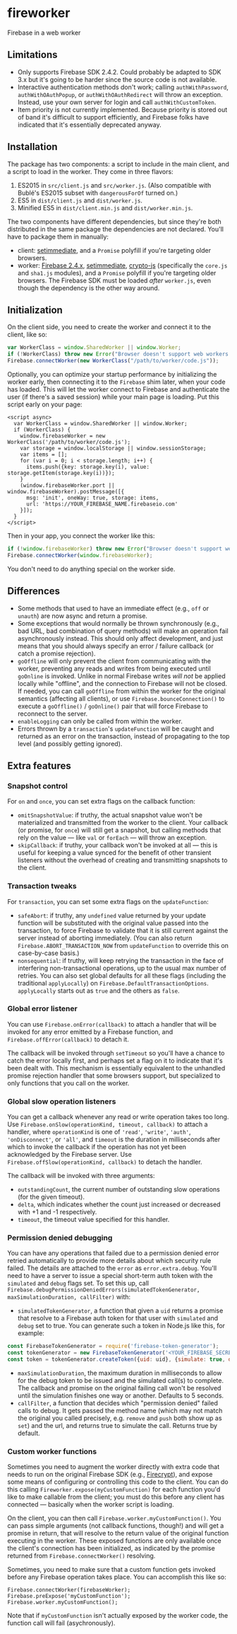 # fireworker
Firebase in a web worker

## Limitations

- Only supports Firebase SDK 2.4.2.  Could probably be adapted to SDK 3.x but it's going to be harder since the source code is not available.
- Interactive authentication methods don't work; calling `authWithPassword`, `authWithOAuthPopup`, or `authWithOAuthRedirect` will throw an exception.  Instead, use your own server for login and call `authWithCustomToken`.
- Item priority is not currently implemented.  Because priority is stored out of band it's difficult to support efficiently, and Firebase folks have indicated that it's essentially deprecated anyway.


## Installation

The package has two components: a script to include in the main client, and a script to load in the worker.  They come in three flavors:
1. ES2015 in `src/client.js` and `src/worker.js`.  (Also compatible with Bublé's ES2015 subset with `dangerousForOf` turned on.)
2. ES5 in `dist/client.js` and `dist/worker.js`.
3. Minified ES5 in `dist/client.min.js` and `dist/worker.min.js`.

The two components have different dependencies, but since they're both distributed in the same package the dependencies are not declared.  You'll have to package them in manually:
- client: [setimmediate](https://github.com/YuzuJS/setImmediate), and a `Promise` polyfill if you're targeting older browsers.
- worker: [Firebase 2.4.x](https://www.npmjs.com/package/firebase), [setimmediate](https://github.com/YuzuJS/setImmediate), [crypto-js](https://github.com/brix/crypto-js) (specifically the `core.js` and `sha1.js` modules), and a `Promise` polyfill if you're targeting older browsers.  The Firebase SDK must be loaded _after_ `worker.js`, even though the dependency is the other way around.


## Initialization

On the client side, you need to create the worker and connect it to the client, like so:
```js
var WorkerClass = window.SharedWorker || window.Worker;
if (!WorkerClass) throw new Error("Browser doesn't support web workers -- panic!");
Firebase.connectWorker(new WorkerClass("/path/to/worker/code.js"));
```

Optionally, you can optimize your startup performance by initializing the worker early, then connecting it to the `Firebase` shim later, when your code has loaded.  This will let the worker connect to Firebase and authenticate the user (if there's a saved session) while your main page is loading.  Put this script early on your page:

```
<script async>
  var WorkerClass = window.SharedWorker || window.Worker;
  if (WorkerClass) {
    window.firebaseWorker = new WorkerClass('/path/to/worker/code.js');
    var storage = window.localStorage || window.sessionStorage;
    var items = [];
    for (var i = 0; i < storage.length; i++) {
      items.push({key: storage.key(i), value: storage.getItem(storage.key(i))});
    }
    (window.firebaseWorker.port || window.firebaseWorker).postMessage([{
      msg: 'init', oneWay: true, storage: items,
      url: 'https://YOUR_FIREBASE_NAME.firebaseio.com'
    }]);
  }
</script>
```

Then in your app, you connect the worker like this:

```js
if (!window.firebaseWorker) throw new Error("Browser doesn't support web workers -- panic!");
Firebase.connectWorker(window.firebaseWorker);
```

You don't need to do anything special on the worker side.


## Differences

- Some methods that used to have an immediate effect (e.g., `off` or `unauth`) are now async and return a promise.
- Some exceptions that would normally be thrown synchronously (e.g., bad URL, bad combination of query methods) will make an operation fail asynchronously instead.  This should only affect development, and just means that you should always specify an error / failure callback (or catch a promise rejection).
- `goOffline` will only prevent the client from communicating with the worker, preventing any reads and writes from being executed until `goOnline` is invoked.  Unlike in normal Firebase writes _will not_ be applied locally while "offline", and the connection to Firebase will not be closed.  If needed, you can call `goOffline` from within the worker for the original semantics (affecting all clients), or use `Firebase.bounceConnection()` to execute a `goOffline()` / `goOnline()` pair that will force Firebase to reconnect to the server.
- `enableLogging` can only be called from within the worker.
- Errors thrown by a `transaction`'s `updateFunction` will be caught and returned as an error on the transaction, instead of propagating to the top level (and possibly getting ignored).


## Extra features

### Snapshot control
For `on` and `once`, you can set extra flags on the callback function:
  - `omitSnapshotValue`: if truthy, the actual snapshot value won't be materialized and transmitted from the worker to the client.  Your callback (or promise, for `once`) will still get a snapshot, but calling methods that rely on the value &mdash; like `val` or `forEach` &mdash; will throw an exception.
  - `skipCallback`: if truthy, your callback won't be invoked at all &mdash; this is useful for keeping a value synced for the benefit of other transient listeners without the overhead of creating and transmitting snapshots to the client.

### Transaction tweaks
For `transaction`, you can set some extra flags on the `updateFunction`:
  - `safeAbort`: if truthy, any `undefined` value returned by your update function will be substituted with the original value passed into the transaction, to force Firebase to validate that it is still current against the server instead of aborting immediately.  (You can also return `Firebase.ABORT_TRANSACTION_NOW` from `updateFunction` to override this on case-by-case basis.)
  - `nonsequential`: if truthy, will keep retrying the transaction in the face of interfering non-transactional operations, up to the usual max number of retries.
You can also set global defaults for all these flags (including the traditional `applyLocally`) on `Firebase.DefaultTransactionOptions`.  `applyLocally` starts out as `true` and the others as `false`.

### Global error listener
You can use `Firebase.onError(callback)` to attach a handler that will be invoked for any error emitted by a Firebase function, and `Firebase.offError(callback)` to detach it.

The callback will be invoked through `setTimeout` so you'll have a chance to catch the error locally first, and perhaps set a flag on it to indicate that it's been dealt with.  This mechanism is essentially equivalent to the unhandled promise rejection handler that some browsers support, but specialized to only functions that you call on the worker.

### Global slow operation listeners
You can get a callback whenever any read or write operation takes too long.  Use `Firebase.onSlow(operationKind, timeout, callback)` to attach a handler, where `operationKind` is one of `'read'`, `'write'`, `'auth'`, `'onDisconnect'`, or `'all'`, and `timeout` is the duration in milliseconds after which to invoke the callback if the operation has not yet been acknowledged by the Firebase server.  Use `Firebase.offSlow(operationKind, callback)` to detach the handler.

The callback will be invoked with three arguments:
- `outstandingCount`, the current number of outstanding slow operations (for the given timeout).
- `delta`, which indicates whether the count just increased or decreased with +1 and -1 respectively.
- `timeout`, the timeout value specified for this handler.

### Permission denied debugging
You can have any operations that failed due to a permission denied error retried automatically to provide more details about which security rule failed.  The details are attached to the `error` as `error.extra.debug`.  You'll need to have a server to issue a special short-term auth token with the `simulated` and `debug` flags set.  To set this up, call `Firebase.debugPermissionDeniedErrors(simulatedTokenGenerator, maxSimulationDuration, callFilter)` with:
- `simulatedTokenGenerator`, a function that given a `uid` returns a promise that resolve to a Firebase auth token for that user with `simulated` and `debug` set to true.  You can generate such a token in Node.js like this, for example:
```js
const FirebaseTokenGenerator = require('firebase-token-generator');
const tokenGenerator = new FirebaseTokenGenerator('<YOUR_FIREBASE_SECRET>');
const token = tokenGenerator.createToken({uid: uid}, {simulate: true, debug: true});
```
- `maxSimulationDuration`, the maximum duration in milliseconds to allow for the debug token to be issued and the simulated call(s) to complete.  The callback and promise on the original failing call won't be resolved until the simulation finishes one way or another.  Defaults to 5 seconds.
- `callFilter`, a function that decides which "permission denied" failed calls to debug.  It gets passed the method name (which may not match the original you called precisely, e.g. `remove` and `push` both show up as `set`) and the url, and returns true to simulate the call.  Returns true by default.

### Custom worker functions
Sometimes you need to augment the worker directly with extra code that needs to run on the original Firebase SDK (e.g., [Firecrypt](https://github.com/pkaminski/firecrypt)), and expose some means of configuring or controlling this code to the client.  You can do this calling `Fireworker.expose(myCustomFunction)` for each function you'd like to make callable from the client; you must do this before any client has connected &mdash; basically when the worker script is loading.

On the client, you can then call `Firebase.worker.myCustomFunction()`.  You can pass simple arguments (not callback functions, though!) and will get a promise in return, that will resolve to the return value of the original function executing in the worker.  These exposed functions are only available once the client's connection has been initialized, as indicated by the promise returned from `Firebase.connectWorker()` resolving.

Sometimes, you need to make sure that a custom function gets invoked before any Firebase operation takes place.  You can accomplish this like so:
```
Firebase.connectWorker(firebaseWorker);
Firebase.preExpose('myCustomFunction');
Firebase.worker.myCustomFunction();
```
Note that if `myCustomFunction` isn't actually exposed by the worker code, the function call will fail (asychronously).


